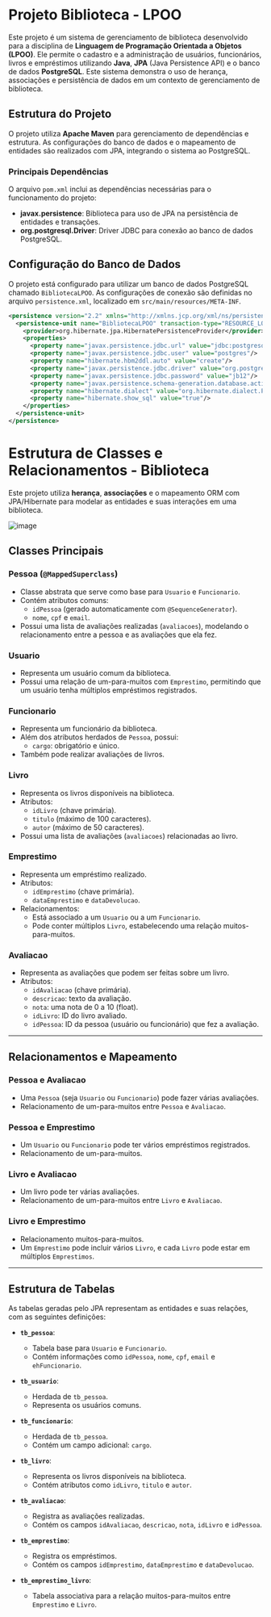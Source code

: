 # Projeto Biblioteca - LPOO

Este projeto é um sistema de gerenciamento de biblioteca desenvolvido para a disciplina de **Linguagem de Programação Orientada a Objetos (LPOO)**. Ele permite o cadastro e a administração de usuários, funcionários, livros e empréstimos utilizando **Java**, **JPA** (Java Persistence API) e o banco de dados **PostgreSQL**. Este sistema demonstra o uso de herança, associações e persistência de dados em um contexto de gerenciamento de biblioteca.

## Estrutura do Projeto

O projeto utiliza **Apache Maven** para gerenciamento de dependências e estrutura. As configurações do banco de dados e o mapeamento de entidades são realizados com JPA, integrando o sistema ao PostgreSQL.

### Principais Dependências

O arquivo `pom.xml` inclui as dependências necessárias para o funcionamento do projeto:

- **javax.persistence**: Biblioteca para uso de JPA na persistência de entidades e transações.
- **org.postgresql.Driver**: Driver JDBC para conexão ao banco de dados PostgreSQL.

## Configuração do Banco de Dados

O projeto está configurado para utilizar um banco de dados PostgreSQL chamado `BibliotecaLPOO`. As configurações de conexão são definidas no arquivo `persistence.xml`, localizado em `src/main/resources/META-INF`.

```xml
<persistence version="2.2" xmlns="http://xmlns.jcp.org/xml/ns/persistence" xmlns:xsi="http://www.w3.org/2001/XMLSchema-instance" xsi:schemaLocation="http://xmlns.jcp.org/xml/ns/persistence           http://xmlns.jcp.org/xml/ns/persistence/persistence_2_2.xsd">
  <persistence-unit name="BibliotecaLPOO" transaction-type="RESOURCE_LOCAL">
    <provider>org.hibernate.jpa.HibernatePersistenceProvider</provider>
    <properties>
      <property name="javax.persistence.jdbc.url" value="jdbc:postgresql://localhost:5432/ProjetoLPOOE1_JoaoArthur"/>
      <property name="javax.persistence.jdbc.user" value="postgres"/>
      <property name="hibernate.hbm2ddl.auto" value="create"/>
      <property name="javax.persistence.jdbc.driver" value="org.postgresql.Driver"/>
      <property name="javax.persistence.jdbc.password" value="jb12"/>
      <property name="javax.persistence.schema-generation.database.action" value="drop-and-create"/>
      <property name="hibernate.dialect" value="org.hibernate.dialect.PostgreSQLDialect"/>
      <property name="hibernate.show_sql" value="true"/>
    </properties>
  </persistence-unit>
</persistence>
```

# Estrutura de Classes e Relacionamentos - Biblioteca

Este projeto utiliza **herança**, **associações** e o mapeamento ORM com JPA/Hibernate para modelar as entidades e suas interações em uma biblioteca.

![image](https://github.com/user-attachments/assets/43230b93-e437-4b1b-9fe4-55e5eb626559)

## Classes Principais

### **Pessoa** (`@MappedSuperclass`)
- Classe abstrata que serve como base para `Usuario` e `Funcionario`.
- Contém atributos comuns:
  - `idPessoa` (gerado automaticamente com `@SequenceGenerator`).
  - `nome`, `cpf` e `email`.
- Possui uma lista de avaliações realizadas (`avaliacoes`), modelando o relacionamento entre a pessoa e as avaliações que ela fez.

### **Usuario**
- Representa um usuário comum da biblioteca.
- Possui uma relação de um-para-muitos com `Emprestimo`, permitindo que um usuário tenha múltiplos empréstimos registrados.

### **Funcionario**
- Representa um funcionário da biblioteca.
- Além dos atributos herdados de `Pessoa`, possui:
  - `cargo`: obrigatório e único.
- Também pode realizar avaliações de livros.

### **Livro**
- Representa os livros disponíveis na biblioteca.
- Atributos:
  - `idLivro` (chave primária).
  - `titulo` (máximo de 100 caracteres).
  - `autor` (máximo de 50 caracteres).
- Possui uma lista de avaliações (`avaliacoes`) relacionadas ao livro.

### **Emprestimo**
- Representa um empréstimo realizado.
- Atributos:
  - `idEmprestimo` (chave primária).
  - `dataEmprestimo` e `dataDevolucao`.
- Relacionamentos:
  - Está associado a um `Usuario` ou a um `Funcionario`.
  - Pode conter múltiplos `Livro`, estabelecendo uma relação muitos-para-muitos.

### **Avaliacao**
- Representa as avaliações que podem ser feitas sobre um livro.
- Atributos:
  - `idAvaliacao` (chave primária).
  - `descricao`: texto da avaliação.
  - `nota`: uma nota de 0 a 10 (float).
  - `idLivro`: ID do livro avaliado.
  - `idPessoa`: ID da pessoa (usuário ou funcionário) que fez a avaliação.

---

## Relacionamentos e Mapeamento

### **Pessoa e Avaliacao**
- Uma `Pessoa` (seja `Usuario` ou `Funcionario`) pode fazer várias avaliações.
- Relacionamento de um-para-muitos entre `Pessoa` e `Avaliacao`.

### **Pessoa e Emprestimo**
- Um `Usuario` ou `Funcionario` pode ter vários empréstimos registrados.
- Relacionamento de um-para-muitos.

### **Livro e Avaliacao**
- Um livro pode ter várias avaliações.
- Relacionamento de um-para-muitos entre `Livro` e `Avaliacao`.

### **Livro e Emprestimo**
- Relacionamento muitos-para-muitos.
- Um `Emprestimo` pode incluir vários `Livro`, e cada `Livro` pode estar em múltiplos `Emprestimos`.

---

## Estrutura de Tabelas

As tabelas geradas pelo JPA representam as entidades e suas relações, com as seguintes definições:

- **`tb_pessoa`**:
  - Tabela base para `Usuario` e `Funcionario`.
  - Contém informações como `idPessoa`, `nome`, `cpf`, `email` e `ehFuncionario`.

- **`tb_usuario`**:
  - Herdada de `tb_pessoa`.
  - Representa os usuários comuns.

- **`tb_funcionario`**:
  - Herdada de `tb_pessoa`.
  - Contém um campo adicional: `cargo`.

- **`tb_livro`**:
  - Representa os livros disponíveis na biblioteca.
  - Contém atributos como `idLivro`, `titulo` e `autor`.

- **`tb_avaliacao`**:
  - Registra as avaliações realizadas.
  - Contém os campos `idAvaliacao`, `descricao`, `nota`, `idLivro` e `idPessoa`.

- **`tb_emprestimo`**:
  - Registra os empréstimos.
  - Contém os campos `idEmprestimo`, `dataEmprestimo` e `dataDevolucao`.

- **`tb_emprestimo_livro`**:
  - Tabela associativa para a relação muitos-para-muitos entre `Emprestimo` e `Livro`.
